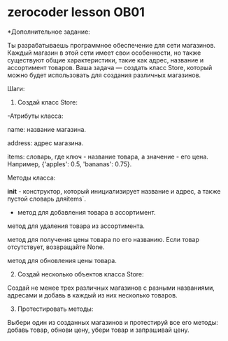 # zerocoder lesson OB01
*Дополнительное задание:

Ты разрабатываешь программное обеспечение для сети магазинов. Каждый магазин в этой сети имеет свои особенности, но также существуют общие характеристики, такие как адрес, название и ассортимент товаров. Ваша задача — создать класс Store, который можно будет использовать для создания различных магазинов.

Шаги:

1. Создай класс Store:

-Атрибуты класса:

name: название магазина.

address: адрес магазина.

items: словарь, где ключ - название товара, а значение - его цена. Например, {'apples': 0.5, 'bananas': 0.75}.

Методы класса:

__init__ - конструктор, который инициализирует название и адрес, а также пустой словарь дляitems`.

-  метод для добавления товара в ассортимент.

метод для удаления товара из ассортимента.

метод для получения цены товара по его названию. Если товар отсутствует, возвращайте None.

метод для обновления цены товара.

2. Создай несколько объектов класса Store:

Создай не менее трех различных магазинов с разными названиями, адресами и добавь в каждый из них несколько товаров.

3. Протестировать методы:

Выбери один из созданных магазинов и протестируй все его методы: добавь товар, обнови цену, убери товар и запрашивай цену.
